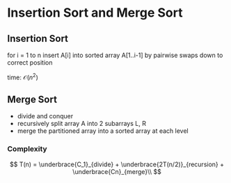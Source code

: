 # Insertion Sort and Merge Sort

## Insertion Sort

for i = 1 to n
    insert A[i] into sorted array A[1..i-1] by pairwise swaps down to correct position

time: $\mathcal{O}(n^2)$

## Merge Sort

- divide and conquer
- recursively split array A into 2 subarrays L, R
- merge the partitioned array into a sorted array at each level

### Complexity

$$
T(n) = \underbrace{C_1}_{divide} + \underbrace{2T(n/2)}_{recursion} + \underbrace{Cn}_{merge}\\
$$
